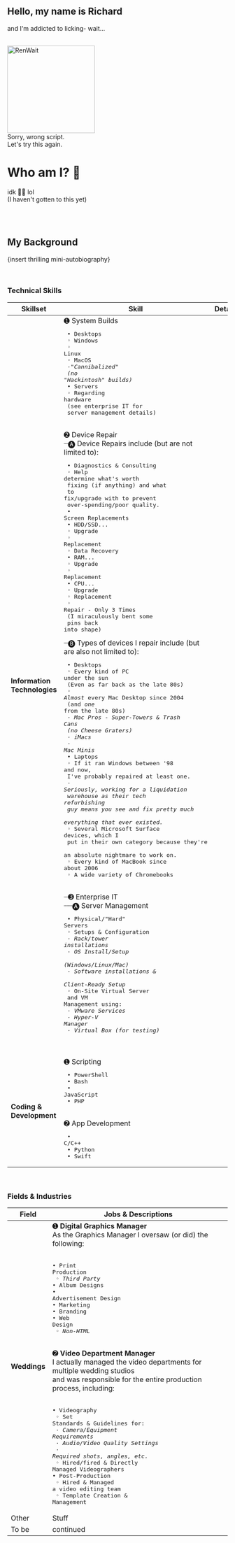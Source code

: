 ## Hello, my name is Richard

and I'm addicted to licking- wait...

<br />
<img 	src="https://bit.ly/RenWait-Parchment"
		width="200px"
		alt="RenWait"/>

<br >
Sorry, wrong script.<br />
Let's try this again.




<br />

# Who am I? 🤔

idk 🤷‍♂️ lol<br />(I haven't gotten to this yet)



<br />
<br />

## My Background

{insert thrilling mini-autobiography}



<br />

### Technical Skills

| Skillset | Skill | Details |
|----------|-------|---------|
| __Information Technologies__ | ➊ System Builds<br /><pre>  • Desktops<br />    ◦ Windows<br />    ◦ Linux<br />    ◦ MacOS<br />      ·*"Cannibalized"*<br />       *(no "Hackintosh" builds)*<br />  • Servers<br />    ◦ Regarding hardware<br />      (see enterprise IT for<br />      server management details)  </pre><br /> ➋ Device Repair<br /> ┈🅐 Device Repairs include (but are not limited to):<br /><pre>  • Diagnostics & Consulting<br />    ◦ Help determine what's worth<br />      fixing (if anything) and what<br />      to fix/upgrade with to prevent<br />      over-spending/poor quality.<br />  • Screen Replacements<br />  • HDD/SSD...<br />    ◦ Upgrade<br />    ◦ Replacement<br />    ◦ Data Recovery<br />  • RAM...<br />    ◦ Upgrade<br />    ◦ Replacement<br />  • CPU...<br />    ◦ Upgrade<br />    ◦ Replacement<br />    ◦ Repair - Only 3 Times<br >      (I miraculously bent some<br />      pins back into shape)<br /></pre>  ┈🅑 Types of devices I repair include (but are also not limited to):<br /><pre>  • Desktops<br />  ◦ Every kind of PC under the sun<br />      (Even as far back as the late 80s)<br />    ◦ *Almost* every Mac Desktop since 2004<br />        (and *one* from the late 80s)<br />      · *Mac Pros - Super-Towers & Trash Cans<br />          (no Cheese Graters)*<br />      · *iMacs*<br />      · *Mac Minis*<br />  • Laptops<br />    ◦ If it ran Windows between '98 and now,<br />      I've probably repaired at least one.<br />      · *Seriously, working for a liquidation<br />        warehouse as their tech refurbishing<br />        guy means you see and fix pretty much<br />        everything that ever existed.*<br />    ◦ Several Microsoft Surface devices, which I<br />      put in their own category because they're<br />      an absolute nightmare to work on.<br />    ◦ Every kind of MacBook since about 2006<br />    ◦ A wide variety of Chromebooks<br /></pre><br /> ┈➌ Enterprise IT<br /> ┈┈🅐 Server Management<pre>  • Physical/"Hard" Servers<br />    ◦ Setups & Configuration<br />      · *Rack/tower installations*<br />      · *OS Install/Setup<br />          (Windows/Linux/Mac)*<br />      · *Software installations &<br />        Client-Ready Setup*<br />    ◦ On-Site Virtual Server<br />      and VM Management using:<br />      · *VMware Services<br />      · Hyper-V Manager<br />      · Virtual Box (for testing)*<br />    </pre><br /> | |
| __Coding & Development__ | ➊ Scripting<br /><pre>  • PowerShell<br />  • Bash<br />  • JavaScript<br />  • PHP</pre><br /> ➋ App Development<br /><pre>  • C/C++<br />  • Python<br />  • Swift</pre> |


<br />

### Fields & Industries

| __Field__ | __Jobs & Descriptions__ |
|-----------|-----------------------|
| __Weddings__ 	| ➊ __Digital Graphics Manager__<br />As the Graphics Manager I oversaw (or did) the following:<br /><br /><pre>• Print Production<br />   ◦ *Third Party*<br />• Album Designs<br />• Advertisement Design<br />• Marketing<br />• Branding<br />• Web Design<br />   ◦ *Non-HTML*</pre><br /> 	➋ __Video Department Manager__<br />I actually managed the video departments for multiple wedding studios<br />and was responsible for the entire production process, including:<br /><br /><pre>• Videography<br />    ◦ Set Standards & Guidelines for:<br />        · *Camera/Equipment Requirements*<br />        · *Audio/Video Quality Settings*<br />        · *Required shots, angles, etc.*<br />    ◦ Hired/fired & Directly Managed Videographers<br />• Post-Production<br />    ◦ Hired & Managed a video editing team<br />    ◦ Template Creation & Management</pre> |
| Other | Stuff | 
| To be | continued | 


